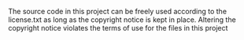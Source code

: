 The source code in this project can be freely used according to the license.txt as long as the copyright notice is kept in place. Altering the copyright notice violates the terms of use for the files in this project